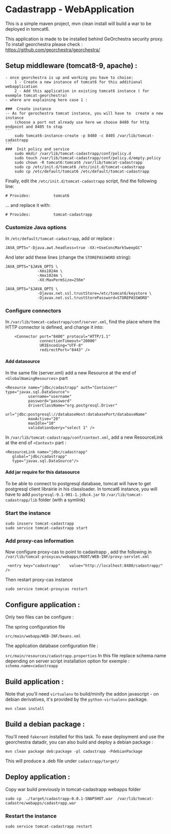 Cadastrapp - WebApplication 
=========================== 

This is a simple maven project, mvn clean install will build a war to be deployed in tomcat6.

This application is made to be installed behind GeOrchestra security proxy. To install georchestra please check :  https://github.com/georchestra/georchestra/


##  Setup middleware (tomcat8-9, apache) :
	- once georchestra is up and working you have to choise:
		1 - Create a new instance of tomcat6 for this additional webapplication
		2 - Add this application in existing tomcat6 instance ( for exemple tomcat-georchestra)
	- where are explaining here case 1 : 
	
	###  Create instance
	-- As for gerochestra tomcat instance, you will have to  create a new instance
		(choose a port not already use here we choose 8480 for http endpoint and 8405 to stop
	```
		sudo tomcat6-instance-create -p 8480 -c 8405 /var/lib/tomcat-cadastrapp
	```
	###  Init policy and service
		sudo mkdir /var/lib/tomcat-cadastrapp/conf/policy.d
		sudo touch /var/lib/tomcat-cadastrapp/conf/policy.d/empty.policy
		sudo chown -R tomcat6:tomcat6 /var/lib/tomcat-cadastrapp
		sudo cp /etc/init.d/tomcat6 /etc/init.d/tomcat-cadastrapp
		sudo cp /etc/default/tomcat6 /etc/default/tomcat-cadastrapp

Finally, edit the ```/etc/init.d/tomcat-cadastrapp``` script, find the following line:
```
# Provides:          tomcat6
```
... and replace it with:
```
# Provides:          tomcat-cadastrapp
```

### Customize Java options

In ```/etc/default/tomcat-cadastrapp```, add or replace : 
```
JAVA_OPTS="-Djava.awt.headless=true -XX:+UseConcMarkSweepGC"
```

And later add these lines (change the ```STOREPASSWORD``` string):
```
JAVA_OPTS="$JAVA_OPTS \
              -Xms1024m \
              -Xmx1024m \
              -XX:MaxPermSize=256m"

JAVA_OPTS="$JAVA_OPTS \
              -Djavax.net.ssl.trustStore=/etc/tomcat6/keystore \
              -Djavax.net.ssl.trustStorePassword=STOREPASSWORD"
```
### Configure connectors 

In ```/var/lib/tomcat-cadastrapp/conf/server.xml```, find the place where the HTTP connector is defined, and change it into:
```
    <Connector port="8480" protocol="HTTP/1.1" 
               connectionTimeout="20000" 
               URIEncoding="UTF-8"
               redirectPort="8443" />
```

#### Add datasource
In the same file (server.xml) add a new Resource at the end of ```<GlobalNamingResources>``` part
```
<Resource name="jdbc/cadastrapp" auth="Container" type="javax.sql.DataSource">
          username="username"
          password="password"
          driverClassName="org.postgresql.Driver"
          url="jdbc:postgresql://databaseHost:databasePort/databaseName"
          maxActive="20"
          maxIdle="10"
          validationQuery="select 1" />
```

In ```/var/lib/tomcat-cadastrapp/conf/context.xml```, add a new ResourceLink at the end of ```<Context>``` part :

```
<ResourceLink name="jdbc/cadastrapp"
   global="jdbc/cadastrapp"
   type="javax.sql.DataSource"/>
```

#### Add jar require for this datasource

To be able to connect to postgresql database, tomcat will have to get postgresql client librairie in his classloader.
In tomcat6 instance, you will have to add ```postgresql-9.1-901-1.jdbc4.jar``` to ```/var/lib/tomcat-cadastrapp/lib``` folder (with a symlink)

### Start the instance

```
sudo insserv tomcat-cadastrapp
sudo service tomcat-cadastrapp start
```

### Add proxy-cas information

Now configure proxy-cas to point to cadastrapp , add the following in ```/var/lib/tomcat-proxycas/webapps/ROOT/WEB-INF/proxy-servlet.xml```


```
 <entry key="cadastrapp"    value="http://localhost:8480/cadastrapp/" />
```

Then restart proxy-cas instance

```
sudo service tomcat-proxycas restart
```

##  Configure application : 

Only two files can be configure :

The spring configuration file

```src/main/webapp/WEB-INF/beans.xml``` 

The application database configuration file :

```src/main/resources/cadastrapp.properties```
In this file replace schema.name depending on server script installation option
for exemple : ```schema.name=cadastreapp```

##  Build application : 

Note that you'll need ```virtualenv``` to build/minify the addon javascript - on debian derivatives,
it's provided by the ```python-virtualenv``` package.

```
mvn clean install
```

##  Build a debian package :

You'll need ```fakeroot``` installed for this task. To ease deployment and use the georchestra datadir,
you can also build and deploy a debian package :

```
mvn clean package deb:package -pl cadastrapp -PdebianPackage
```

This will produce a .deb file under ```cadastrapp/target/```

##  Deploy application : 

Copy war build previously in tomcat-cadastrapp webapps folder

```
sudo cp  ./target/cadastrapp-0.0.1-SNAPSHOT.war  /var/lib/tomcat-cadastre/webapps/cadastrapp.war
```

### Restart the instance

```
sudo service tomcat-cadastrapp restart
```

